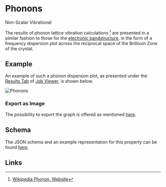 # Phonons

<span class="btn badge b-success border-50">Non-Scalar</span> <span class="btn badge b-info border-50">Vibrational</span>

The results of phonon lattice vibration calculations [^1] are presented in a similar fashion to those for the [electronic bandstructure](bandstructure.md), in the form of a frequency dispersion plot across the reciprocal space of the Brillouin Zone of the crystal. 

## Example

An example of such a phonon dispersion plot, as presented under the [Results Tab](../../jobs/ui/results-tab.md) of [Job Viewer](../../jobs/ui/viewer.md), is shown below.

![Phonons](/images/properties-directory/Properties/phonons.png "Phonons")

### Export as Image

The possibility to export the graph is offered as mentioned [here](../../properties/ui/viewer.md#export-as-images).

## Schema 

The JSON schema and an example representation for this property can be found [here](../../properties/data/list.md#phonon-dispersions).

## Links

[^1]: [Wikipedia Phonon, Website](https://en.wikipedia.org/wiki/Phonon)
